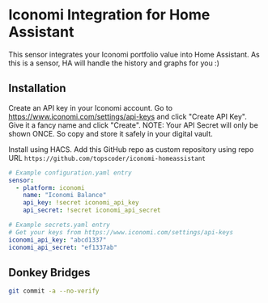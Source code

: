 # Iconomi Integration for Home Assistant

This sensor integrates your Iconomi portfolio value into Home Assistant. As this is a sensor, HA will handle the history and graphs for you :)

## Installation

Create an API key in your Iconomi account. Go to https://www.iconomi.com/settings/api-keys and click "Create API Key". Give it a fancy name and click "Create". NOTE: Your API Secret will only be shown ONCE. So copy and store it safely in your digital vault.

Install using HACS. Add this GitHub repo as custom repository using repo URL `https://github.com/topscoder/iconomi-homeassistant`

```yaml
# Example configuration.yaml entry
sensor:
  - platform: iconomi
    name: "Iconomi Balance"
    api_key: !secret iconomi_api_key
    api_secret: !secret iconomi_api_secret

# Example secrets.yaml entry
# Get your keys from https://www.iconomi.com/settings/api-keys
iconomi_api_key: "abcd1337"
iconomi_api_secret: "ef1337ab"
```

## Donkey Bridges

```bash
git commit -a --no-verify
```